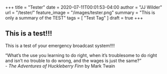 +++
title = "Tester"
date = 2020-07-11T00:01:53-04:00
author = "JJ Wilder"
url = "/tester/"
feature_image = "/images/tester.png"
summary = "This is only a summary of the TEST"
tags = [ "Test Tag" ]
draft = true
+++

## This is a test!!!

This is a test of your emergency broadcast system!!!!

“What’s the use you learning to do right, when it’s troublesome to do right and isn’t no trouble to do wrong, and the wages is just the same?”  
*- The Adventures of Huckleberry Finn* by Mark Twain